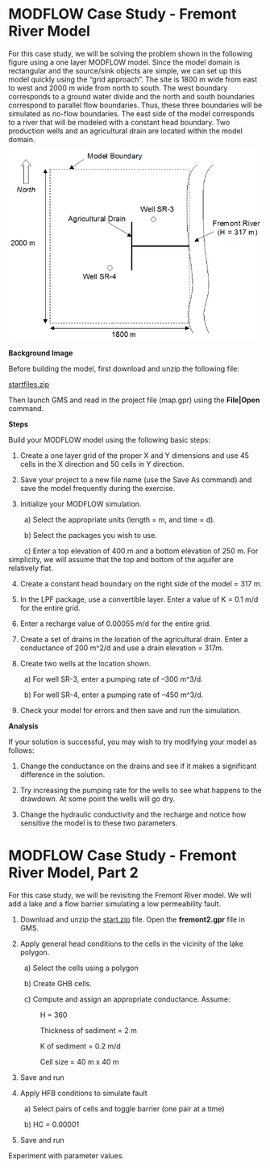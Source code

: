 # MODFLOW Case Study - Fremont River Model

For this case study, we will be solving the problem shown in the following figure using a one layer MODFLOW model.  Since the model domain is rectangular and the source/sink objects are simple, we can set up this model quickly using the “grid approach”.  The site is 1800 m wide from east to west and 2000 m wide from north to south.  The west boundary corresponds to a ground water divide and the north and south boundaries correspond to parallel flow boundaries.  Thus, these three boundaries will be simulated as no-flow boundaries.  The east side of the model corresponds to a river that will be modeled with a constant head boundary.  Two production wells and an agricultural drain are located within the model domain.

![fremont.gif](fremont.gif)

**Background Image**

Before building the model, first download and unzip the following file:

[<u>startfiles.zip</u>](startfiles.zip)

Then launch GMS and read in the project file (map.gpr) using the **File|Open** command.

**Steps**

Build your MODFLOW model using the following basic steps:

1) Create a one layer grid of the proper X and Y dimensions and use 45 cells in the X direction and 50 cells in Y direction.

2) Save your project to a new file name (use the Save As command) and save the model frequently during the exercise.

3) Initialize your MODFLOW simulation. 

&nbsp;&nbsp;&nbsp;&nbsp;&nbsp;&nbsp;&nbsp;&nbsp;a) Select the appropriate units (length = m, and time = d).

&nbsp;&nbsp;&nbsp;&nbsp;&nbsp;&nbsp;&nbsp;&nbsp;b) Select the packages you wish to use.

&nbsp;&nbsp;&nbsp;&nbsp;&nbsp;&nbsp;&nbsp;&nbsp;c) Enter a top elevation of 400 m and a bottom elevation of 250 m.  For simplicity, we will assume that the top and bottom of the aquifer are relatively flat.

4) Create a constant head boundary on the right side of the model = 317 m.

5) In the LPF package, use a convertible layer.  Enter a value of K = 0.1 m/d for the entire grid.

6) Enter a recharge value of 0.00055 m/d for the entire grid.

7) Create a set of drains in the location of the agricultural drain.  Enter a conductance of 200 m^2/d and use a drain elevation = 317m.

8) Create two wells at the location shown.

&nbsp;&nbsp;&nbsp;&nbsp;&nbsp;&nbsp;&nbsp;&nbsp;a) For well SR-3, enter a pumping rate of –300 m^3/d.

&nbsp;&nbsp;&nbsp;&nbsp;&nbsp;&nbsp;&nbsp;&nbsp;b) For well SR-4, enter a pumping rate of –450 m^3/d.

9) Check your model for errors and then save and run the simulation.

**Analysis**

If your solution is successful, you may wish to try modifying your model as follows:

1) Change the conductance on the drains and see if it makes a significant difference in the solution.

2) Try increasing the pumping rate for the wells to see what happens to the drawdown.  At some point the wells will go dry.

3) Change the hydraulic conductivity and the recharge and notice how sensitive the model is to these two parameters.


# MODFLOW Case Study - Fremont River Model, Part 2

For this case study, we will be revisiting the Fremont River model. We will add a lake and a flow barrier simulating a low permeability fault.

1) Download and unzip the [<u>start.zip</u>](start.zip) file. Open the **fremont2.gpr** file in GMS.

2) Apply general head conditions to the cells in the vicinity of the lake polygon.

&nbsp;&nbsp;&nbsp;&nbsp;&nbsp;&nbsp;&nbsp;&nbsp;a) Select the cells using a polygon

&nbsp;&nbsp;&nbsp;&nbsp;&nbsp;&nbsp;&nbsp;&nbsp;b) Create GHB cells.

&nbsp;&nbsp;&nbsp;&nbsp;&nbsp;&nbsp;&nbsp;&nbsp;c) Compute and assign an appropriate conductance. Assume:

&nbsp;&nbsp;&nbsp;&nbsp;&nbsp;&nbsp;&nbsp;&nbsp;&nbsp;&nbsp;&nbsp;&nbsp;&nbsp;&nbsp;&nbsp;&nbsp;H = 360

&nbsp;&nbsp;&nbsp;&nbsp;&nbsp;&nbsp;&nbsp;&nbsp;&nbsp;&nbsp;&nbsp;&nbsp;&nbsp;&nbsp;&nbsp;&nbsp;Thickness of sediment = 2 m

&nbsp;&nbsp;&nbsp;&nbsp;&nbsp;&nbsp;&nbsp;&nbsp;&nbsp;&nbsp;&nbsp;&nbsp;&nbsp;&nbsp;&nbsp;&nbsp;K of sediment = 0.2 m/d

&nbsp;&nbsp;&nbsp;&nbsp;&nbsp;&nbsp;&nbsp;&nbsp;&nbsp;&nbsp;&nbsp;&nbsp;&nbsp;&nbsp;&nbsp;&nbsp;Cell size = 40 m x 40 m

3) Save and run

4) Apply HFB conditions to simulate fault

&nbsp;&nbsp;&nbsp;&nbsp;&nbsp;&nbsp;&nbsp;&nbsp;a) Select pairs of cells and toggle barrier (one pair at a time)

&nbsp;&nbsp;&nbsp;&nbsp;&nbsp;&nbsp;&nbsp;&nbsp;b) HC = 0.00001

5) Save and run

Experiment with parameter values.
 

 

 

 
 

 